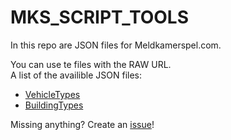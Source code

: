 # MKS_SCRIPT_TOOLS

In this repo are JSON files for Meldkamerspel.com.

You can use te files with the RAW URL.  
A list of the availible JSON files:
- [VehicleTypes](https://raw.githubusercontent.com/Piet2001/MKS_SCRIPT_TOOLS/master/VehicleType.json)
- [BuildingTypes](https://raw.githubusercontent.com/Piet2001/MKS_SCRIPT_TOOLS/master/BuidingType.json)

Missing anything? Create an [issue](https://github.com/Piet2001/MKS_SCRIPT_TOOLS/issues/new)!
